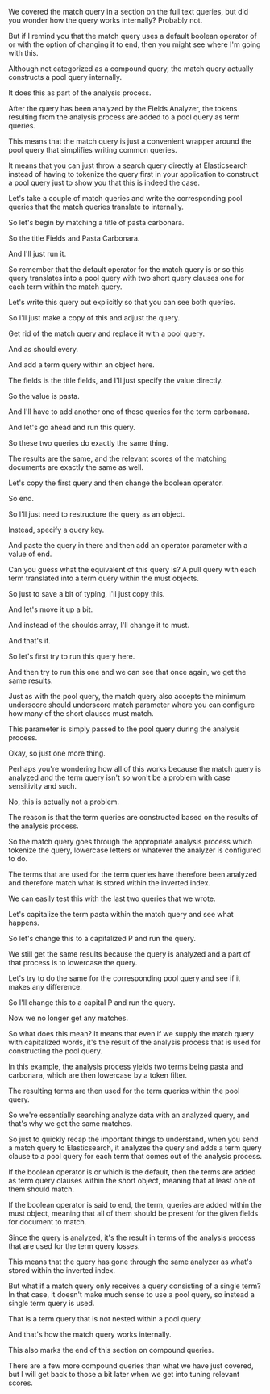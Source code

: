 We covered the match query in a section on the full text queries, but did you wonder how the query works internally? Probably not.

But if I remind you that the match query uses a default boolean operator of or with the option of changing it to end, then you might see where I'm going with this.

Although not categorized as a compound query, the match query actually constructs a pool query internally.

It does this as part of the analysis process.

After the query has been analyzed by the Fields Analyzer, the tokens resulting from the analysis process are added to a pool query as term queries.

This means that the match query is just a convenient wrapper around the pool query that simplifies writing common queries.

It means that you can just throw a search query directly at Elasticsearch instead of having to tokenize the query first in your application to construct a pool query just to show you that this is indeed the case.

Let's take a couple of match queries and write the corresponding pool queries that the match queries translate to internally.

So let's begin by matching a title of pasta carbonara.

So the title Fields and Pasta Carbonara.

And I'll just run it.

So remember that the default operator for the match query is or so this query translates into a pool query with two short query clauses one for each term within the match query.

Let's write this query out explicitly so that you can see both queries.

So I'll just make a copy of this and adjust the query.

Get rid of the match query and replace it with a pool query.

And as should every.

And add a term query within an object here.

The fields is the title fields, and I'll just specify the value directly.

So the value is pasta.

And I'll have to add another one of these queries for the term carbonara.

And let's go ahead and run this query.

So these two queries do exactly the same thing.

The results are the same, and the relevant scores of the matching documents are exactly the same as well.

Let's copy the first query and then change the boolean operator.

So end.

So I'll just need to restructure the query as an object.

Instead, specify a query key.

And paste the query in there and then add an operator parameter with a value of end.

Can you guess what the equivalent of this query is? A pull query with each term translated into a term query within the must objects.

So just to save a bit of typing, I'll just copy this.

And let's move it up a bit.

And instead of the shoulds array, I'll change it to must.

And that's it.

So let's first try to run this query here.

And then try to run this one and we can see that once again, we get the same results.

Just as with the pool query, the match query also accepts the minimum underscore should underscore match parameter where you can configure how many of the short clauses must match.

This parameter is simply passed to the pool query during the analysis process.

Okay, so just one more thing.

Perhaps you're wondering how all of this works because the match query is analyzed and the term query isn't so won't be a problem with case sensitivity and such.

No, this is actually not a problem.

The reason is that the term queries are constructed based on the results of the analysis process.

So the match query goes through the appropriate analysis process which tokenize the query, lowercase letters or whatever the analyzer is configured to do.

The terms that are used for the term queries have therefore been analyzed and therefore match what is stored within the inverted index.

We can easily test this with the last two queries that we wrote.

Let's capitalize the term pasta within the match query and see what happens.

So let's change this to a capitalized P and run the query.

We still get the same results because the query is analyzed and a part of that process is to lowercase the query.

Let's try to do the same for the corresponding pool query and see if it makes any difference.

So I'll change this to a capital P and run the query.

Now we no longer get any matches.

So what does this mean? It means that even if we supply the match query with capitalized words, it's the result of the analysis process that is used for constructing the pool query.

In this example, the analysis process yields two terms being pasta and carbonara, which are then lowercase by a token filter.

The resulting terms are then used for the term queries within the pool query.

So we're essentially searching analyze data with an analyzed query, and that's why we get the same matches.

So just to quickly recap the important things to understand, when you send a match query to Elasticsearch, it analyzes the query and adds a term query clause to a pool query for each term that comes out of the analysis process.

If the boolean operator is or which is the default, then the terms are added as term query clauses within the short object, meaning that at least one of them should match.

If the boolean operator is said to end, the term, queries are added within the must object, meaning that all of them should be present for the given fields for document to match.

Since the query is analyzed, it's the result in terms of the analysis process that are used for the term query losses.

This means that the query has gone through the same analyzer as what's stored within the inverted index.

But what if a match query only receives a query consisting of a single term? In that case, it doesn't make much sense to use a pool query, so instead a single term query is used.

That is a term query that is not nested within a pool query.

And that's how the match query works internally.

This also marks the end of this section on compound queries.

There are a few more compound queries than what we have just covered, but I will get back to those a bit later when we get into tuning relevant scores.

